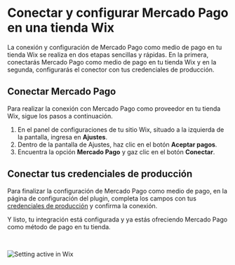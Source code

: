 # Conectar y configurar Mercado Pago en una tienda Wix

La conexión y configuración de Mercado Pago como medio de pago en tu tienda Wix se realiza en dos etapas sencillas y rápidas. En la primera, conectarás Mercado Pago como medio de pago en tu tienda Wix y en la segunda, configurarás el conector con tus credenciales de producción.

## Conectar Mercado Pago

Para realizar la conexión con Mercado Pago como proveedor en tu tienda Wix, sigue los pasos a continuación.

1. En el panel de configuraciones de tu sitio Wix, situado a la izquierda de la pantalla, ingresa en **Ajustes**.
2. Dentro de la pantalla de Ajustes, haz clic en el botón **Aceptar pagos**.
3. Encuentra la opción **Mercado Pago** y gaz clic en el botón **Conectar**.

## Conectar tus credenciales de producción

Para finalizar la configuración de Mercado Pago como medio de pago, en la página de configuración del plugin, completa los campos con tus [credenciales de producción](https://www.mercadopago.com/settings/account/credentials) y confirma la conexión.

Y listo, tu integración está configurada y ya estás ofreciendo Mercado Pago como método de pago en tu tienda.

<p>&nbsp;</p>

![Setting active in Wix](/images/wix/conectar-wix.gif)
<p>&nbsp;</p>
